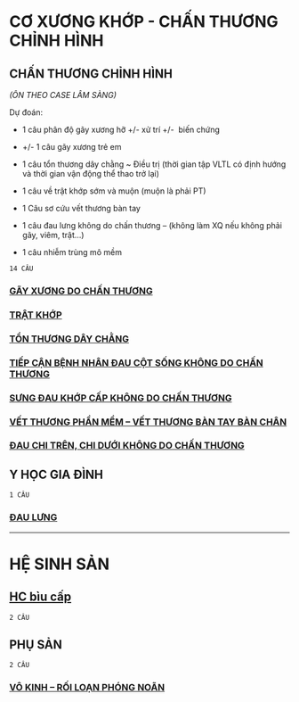 # CƠ XƯƠNG KHỚP - CHẤN THƯƠNG CHỈNH HÌNH  
## CHẤN THƯƠNG CHỈNH HÌNH  
*(ÔN THEO CASE LÂM SÀNG)*  
Dự đoán:  
- 1 câu phân độ gãy xương hỡ +/- xử trí +/-  biến chứng  
- +/- 1 câu gãy xương trẻ em  
- 1 câu tổn thương dây chằng ~ Điều trị (thời gian tập VLTL có định hướng và thời gian vận động thể thao trở lại)  
- 1 câu về trật khớp sớm và muộn (muộn là phải PT)  
- 1 Câu sơ cứu vết thương bàn tay  
- 1 câu đau lưng không do chấn thương – (không làm XQ nếu không phải gãy, viêm, trật…)  
- 1 câu nhiễm trùng mô mềm  
`14 CÂU`  
### [GÃY XƯƠNG DO CHẤN THƯƠNG](./UMP/BM%20CTCH/G%C3%83Y%20X%C6%AF%C6%A0NG%20DO%20CH%E1%BA%A4N%20TH%C6%AF%C6%A0NG.md)  
### [TRẬT KHỚP](./UMP/BM%20CTCH/TR%E1%BA%ACT%20KH%E1%BB%9AP.md)  
### [TỔN THƯƠNG DÂY CHẰNG](./UMP/BM%20CTCH/T%E1%BB%94N%20TH%C6%AF%C6%A0NG%20D%C3%82Y%20CH%E1%BA%B0NG.md)  
### [TIẾP CẬN BỆNH NHÂN ĐAU CỘT SỐNG KHÔNG DO CHẤN THƯƠNG](./UMP/BM%20CTCH/TI%E1%BA%BEP%20C%E1%BA%ACN%20B%E1%BB%86NH%20NH%C3%82N%20%C4%90AU%20C%E1%BB%98T%20S%E1%BB%90NG%20KH%C3%94NG%20DO%20CH%E1%BA%A4N%20TH%C6%AF%C6%A0NG.md)  
### [SƯNG ĐAU KHỚP CẤP KHÔNG DO CHẤN THƯƠNG](./UMP/BM%20CTCH/S%C6%AFNG%20%C4%90AU%20KH%E1%BB%9AP%20C%E1%BA%A4P%20KH%C3%94NG%20DO%20CH%E1%BA%A4N%20TH%C6%AF%C6%A0NG.md)  
### [VẾT THƯƠNG PHẦN MỀM – VẾT THƯƠNG BÀN TAY BÀN CHÂN](./UMP/BM%20CTCH/V%E1%BA%BET%20TH%C6%AF%C6%A0NG%20PH%E1%BA%A6N%20M%E1%BB%80M%20%E2%80%93%20V%E1%BA%BET%20TH%C6%AF%C6%A0NG%20B%C3%80N%20TAY%20B%C3%80N%20CH%C3%82N.md)  
### [ĐAU CHI TRÊN, CHI DƯỚI KHÔNG DO CHẤN THƯƠNG](./UMP/BM%20CTCH/%C4%90AU%20CHI%20TR%C3%8AN,%20CHI%20D%C6%AF%E1%BB%9AI%20KH%C3%94NG%20DO%20CH%E1%BA%A4N%20TH%C6%AF%C6%A0NG.md)  
  
  
## Y HỌC GIA ĐÌNH  
`1 CÂU`  
### [ĐAU LƯNG](./UMP/BM%20YHG%C4%90/Tot%20nghiep/%C4%90AU%20L%C6%AFNG.md)  
  
---  
# HỆ SINH SẢN  
## [HC bìu cấp](./UMP/BM%20Ngoai%20nhi/HC%20b%C3%ACu%20c%E1%BA%A5p.md)  
`2 CÂU`  
  
## PHỤ SẢN  
`2 CÂU`  
### [VÔ KINH – RỐI LOẠN PHÓNG NOÃN](./UMP/BM%20S%E1%BA%A2N%20-%20PH%E1%BB%A4/V%C3%94%20KINH%20%E2%80%93%20R%E1%BB%90I%20LO%E1%BA%A0N%20PH%C3%93NG%20NO%C3%83N.md)  
  
  

